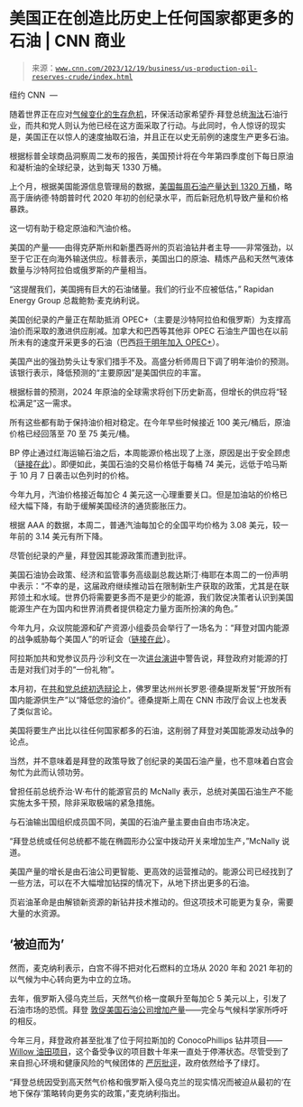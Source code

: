 <!--yml

类别：未分类

日期：2024-05-27 15:07:41

-->

# 美国正在创造比历史上任何国家都更多的石油 | CNN 商业

> 来源：[`www.cnn.com/2023/12/19/business/us-production-oil-reserves-crude/index.html`](https://www.cnn.com/2023/12/19/business/us-production-oil-reserves-crude/index.html)

纽约 CNN  —

随着世界正在应对[气候变化的生存危机](https://www.cnn.com/2023/11/02/climate/the-planet-is-heating-up-faster-than-predicted-says-scientist-who-first-warned-the-world-about-climate-change/index.html)，环保活动家希望乔·拜登总统[淘汰](https://www.vox.com/climate/2023/9/21/23879312/climate-protests-activism-un-climate-week)石油行业，而共和党人则认为他已经在这方面采取了行动。与此同时，令人惊讶的现实是，美国正在以惊人的速度抽取石油，并且正在以史无前例的速度生产更多石油。

根据标普全球商品洞察周二发布的报告，美国预计将在今年第四季度创下每日原油和凝析油的全球纪录，达到每天 1330 万桶。

上个月，根据美国能源信息管理局的数据，[美国每周石油产量达到 1320 万桶](https://www.eia.gov/dnav/pet/hist/LeafHandler.ashx?f=W&n=PET&s=WCRFPUS2)，略高于唐纳德·特朗普时代 2020 年初的创纪录水平，而后新冠危机导致产量和价格暴跌。

这一切有助于稳定原油和汽油价格。

美国的产量——由得克萨斯州和新墨西哥州的页岩油钻井者主导——非常强劲，以至于它正在向海外输送供应。标普表示，美国出口的原油、精炼产品和天然气液体数量与沙特阿拉伯或俄罗斯的产量相当。

“这提醒我们，美国拥有巨大的石油储量。我们的行业不应被低估，” Rapidan Energy Group 总裁鲍勃·麦克纳利说。

美国创纪录的产量正在帮助抵消 OPEC+（主要是沙特阿拉伯和俄罗斯）为支撑高油价而采取的激进供应削减。加拿大和巴西等其他非 OPEC 石油生产国也在以前所未有的速度开采更多的石油（巴西[将于明年加入 OPEC+](https://www.cnn.com/2023/11/30/energy/saudi-arabia-extend-production-cut-opec/index.html)）。

美国产出的强劲势头让专家们措手不及。高盛分析师周日下调了明年油价的预测。该银行表示，降低预测的“主要原因”是美国供应的丰富。

根据标普的预测，2024 年原油的全球需求将创下历史新高，但增长的供应将“轻松满足”这一需求。

所有这些都有助于保持油价相对稳定。在今年早些时候接近 100 美元/桶后，原油价格已经回落至 70 至 75 美元/桶。

BP 停止通过红海运输石油之后，本周能源价格出现了上涨，原因是出于安全顾虑（[链接在此](https://www.cnn.com/2023/12/18/politics/commercial-ships-red-sea-gulf-of-aden-houthi-attacks/index.html)）。即便如此，美国石油的交易价格低于每桶 74 美元，远低于哈马斯于 10 月 7 日袭击以色列时的价格。

今年九月，汽油价格接近每加仑 4 美元这一心理重要关口。但是加油站的价格已经大幅下降，有助于缓解美国经济的通货膨胀压力。

根据 AAA 的数据，本周二，普通汽油每加仑的全国平均价格为 3.08 美元，较一年前的 3.14 美元有所下降。

尽管创纪录的产量，拜登因其能源政策而遭到批评。

美国石油协会政策、经济和监管事务高级副总裁达斯汀·梅耶在本周二的一份声明中表示：“不幸的是，这届政府继续推动旨在限制新生产获取的政策，尤其是在联邦领土和水域。世界仍将需要更多而不是更少的能源，我们敦促决策者认识到美国能源生产在为国内和世界消费者提供稳定力量方面所扮演的角色。”

今年九月，众议院能源和矿产资源小组委员会举行了一场名为：“拜登对国内能源的战争威胁每个美国人”的听证会（[链接在此](https://naturalresources.house.gov/news/documentsingle.aspx?DocumentID=414861)）。

阿拉斯加共和党参议员丹·沙利文在一次[讲台演讲](https://www.sullivan.senate.gov/newsroom/press-releases/sullivan-bidens-war-on-american-energy-is-a-gift-to-our-adversaries)中警告说，拜登政府对能源的打击是对我们对手的“一份礼物”。

本月初，在[共和党总统初选辩论](https://www.cnn.com/2023/12/07/politics/fact-check-gop-debate-december/index.html)上，佛罗里达州州长罗恩·德桑提斯发誓“开放所有国内能源供生产”以“降低您的油价”。德桑提斯上周在 CNN 市政厅会议上也发表了类似言论。

美国将要生产出比以往任何国家都多的石油，这削弱了拜登对美国能源发动战争的论点。

当然，并不意味着是拜登的政策导致了创纪录的美国石油产量，也不意味着白宫会匆忙为此而认领功劳。

曾担任前总统乔治·W·布什的能源官员的 McNally 表示，总统对美国石油生产不能实施太多干预，除非采取极端的紧急措施。

与石油输出国组织成员国不同，美国的石油产量主要由自由市场决定。

“拜登总统或任何总统都不能在椭圆形办公室中拨动开关来增加生产，”McNally 说道。

美国产量的增长是由石油公司更智能、更高效的运营推动的。能源公司已经找到了一些方法，可以在不大幅增加钻探的情况下，从地下挤出更多的石油。

页岩油革命是由解锁新资源的新钻井技术推动的。但这项技术可能更为复杂，需要大量的水资源。

## ‘被迫而为’

然而，麦克纳利表示，白宫不得不把对化石燃料的立场从 2020 年和 2021 年初的以气候为中心转向更为中立的立场。

去年，俄罗斯入侵乌克兰后，天然气价格一度飙升至每加仑 5 美元以上，引发了石油市场的恐慌。拜登 [敦促美国石油公司增加产量](https://www.cnn.com/2022/05/25/business/gas-prices-biden-inflation-spr/index.html)——完全与气候科学家所呼吁的相反。

今年三月，拜登政府甚至批准了位于阿拉斯加的 ConocoPhillips 钻井项目——[Willow 油田项目](https://www.cnn.com/2023/03/14/politics/inside-willow-project-approval-biden-haaland-climate/index.html)，这个备受争议的项目数十年来一直处于停滞状态。尽管受到了来自担心环境和健康风险的气候团体的 [严厉批评](https://www.cnn.com/2023/03/13/politics/willow-project-alaska-oil-biden-approval-climate/index.html)，政府依然给予了绿灯。

“拜登总统因受到高天然气价格和俄罗斯入侵乌克兰的现实情况而被迫从最初的‘在地下保存’策略转向更务实的政策，”麦克纳利指出。
